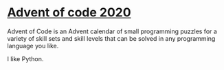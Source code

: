 # [Advent of code 2020](https://adventofcode.com/)

Advent of Code is an Advent calendar of small programming puzzles for a variety of skill sets and skill levels that can be solved in any programming language you like.

I like Python.